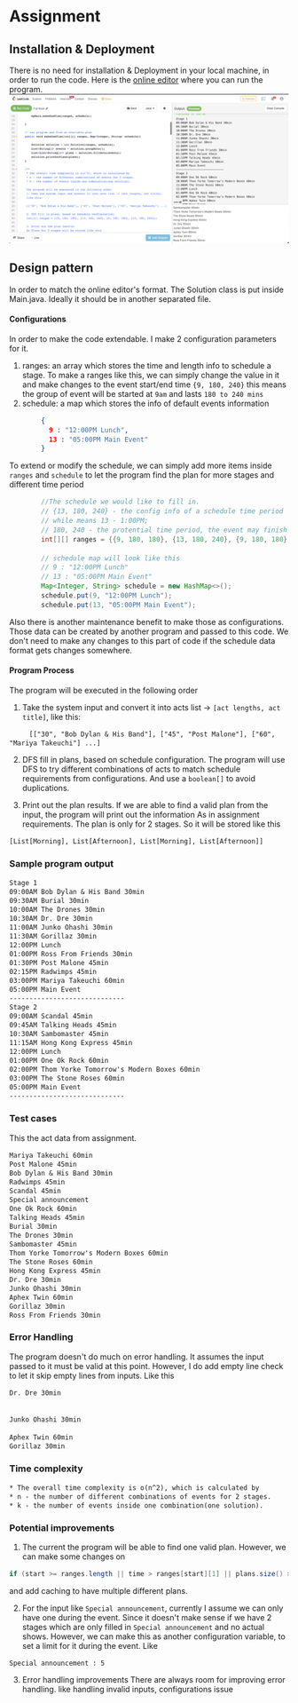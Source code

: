 # Assignment

## Installation & Deployment

There is no need for installation & Deployment in your local machine, in order to run the code.
Here is the [online editor](https://leetcode.com/playground/SBHsM3xm) where you can run the program.
![image](image.png)

## Design pattern

In order to match the online editor's format. The Solution class is put inside Main.java.
Ideally it should be in another separated file.

#### Configurations
In order to make the code extendable. I make 2 configuration parameters for it.
1. ranges: an array which stores the time and length info to schedule a stage.
To make a ranges like this, we can simply change the value in it and make changes to the event start/end time
`{9, 180, 240}` this means the group of event will be started at `9am` and lasts `180 to 240 mins`
2. schedule: a map which stores the info of default events information
```json
        {
          9 : "12:00PM Lunch",
          13 : "05:00PM Main Event"
        }
```
To extend or modify the schedule, we can simply add more items inside `ranges` and `schedule`
to let the program find the plan for more stages and different time period
```java
        //The schedule we would like to fill in.
        // {13, 180, 240} - the config info of a schedule time period
        // while means 13 - 1:00PM; 
        // 180, 240 - the protential time period, the event may finish in 3hr to 4hr
        int[][] ranges = {{9, 180, 180}, {13, 180, 240}, {9, 180, 180}, {13, 180, 240}}; 

        // schedule map will look like this
        // 9 : "12:00PM Lunch"
        // 13 : "05:00PM Main Event"
        Map<Integer, String> schedule = new HashMap<>();
        schedule.put(9, "12:00PM Lunch"); 
        schedule.put(13, "05:00PM Main Event");
```
Also there is another maintenance benefit to make those as configurations. Those data can be created by another program and passed to
this code. We don't need to make any changes to this part of code if the schedule data format gets
changes somewhere. 

#### Program Process
The program will be executed in the following order 
1. Take the system input and convert it into acts list -> `[act lengths, act title]`, like this:
```text
     [["30", "Bob Dylan & His Band"], ["45", "Post Malone"], ["60", "Mariya Takeuchi"] ...]
```

2. DFS fill in plans, based on schedule configuration.
The program will use DFS to try different combinations of acts to match schedule requirements from configurations.
And use a `boolean[]` to avoid duplications.
     
3. Print out the plan results.
If we are able to find a valid plan from the input, the program will print out the information
As in assignment requirements. The plan is only for 2 stages. So it will be stored like this
```text
[List[Morning], List[Afternoon], List[Morning], List[Afternoon]]
```
### Sample program output
```text
Stage 1
09:00AM Bob Dylan & His Band 30min
09:30AM Burial 30min
10:00AM The Drones 30min
10:30AM Dr. Dre 30min
11:00AM Junko Ohashi 30min
11:30AM Gorillaz 30min
12:00PM Lunch
01:00PM Ross From Friends 30min
01:30PM Post Malone 45min
02:15PM Radwimps 45min
03:00PM Mariya Takeuchi 60min
05:00PM Main Event
-----------------------------
Stage 2
09:00AM Scandal 45min
09:45AM Talking Heads 45min
10:30AM Sambomaster 45min
11:15AM Hong Kong Express 45min
12:00PM Lunch
01:00PM One Ok Rock 60min
02:00PM Thom Yorke Tomorrow's Modern Boxes 60min
03:00PM The Stone Roses 60min
05:00PM Main Event
-----------------------------
```

### Test cases
This the act data from assignment.
```text
Mariya Takeuchi 60min
Post Malone 45min
Bob Dylan & His Band 30min
Radwimps 45min
Scandal 45min
Special announcement
One Ok Rock 60min
Talking Heads 45min
Burial 30min
The Drones 30min
Sambomaster 45min
Thom Yorke Tomorrow's Modern Boxes 60min
The Stone Roses 60min
Hong Kong Express 45min
Dr. Dre 30min
Junko Ohashi 30min
Aphex Twin 60min
Gorillaz 30min
Ross From Friends 30min
```

### Error Handling
The program doesn't do much on error handling. It assumes the input passed to it must be valid at this point.
However, I do add empty line check to let it skip empty lines from inputs. Like this
```text
Dr. Dre 30min


Junko Ohashi 30min

Aphex Twin 60min
Gorillaz 30min
```

### Time complexity
```text
* The overall time complexity is o(n^2), which is calculated by 
* n - the number of different combinations of events for 2 stages.
* k - the number of events inside one combination(one solution).
```

### Potential improvements
1. The current the program will be able to find one valid plan. However, we can make some changes on
```java
if (start >= ranges.length || time > ranges[start][1] || plans.size() >= ranges.length) return;
```
and add caching to have multiple different plans.

2. For the input like `Special announcement`, currently I assume we can only have one during the event. Since it doesn't make sense if we have
2 stages which are only filled in `Special announcement` and no actual shows.
However, we can make this as another configuration variable, to set a limit for it during the event. Like
```text
Special announcement : 5
```
3. Error handling improvements
There are always room for improving error handling. like handling invalid inputs, configurations issue

